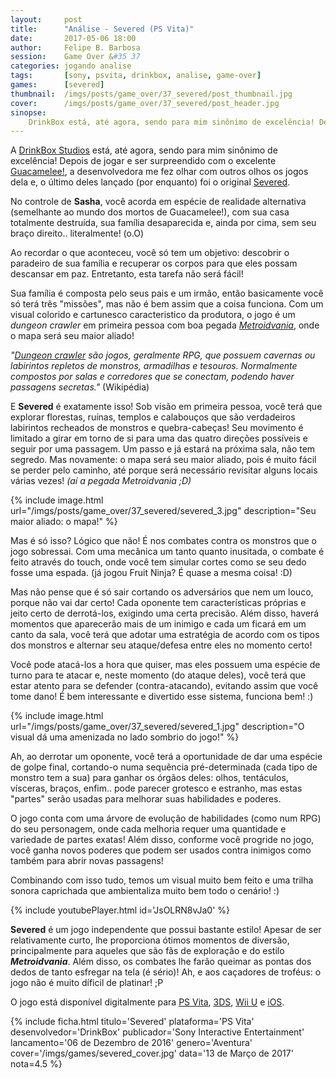 ```yaml
---
layout:     post
title:      "Análise - Severed (PS Vita)"
date:       2017-05-06 18:00
author:     Felipe B. Barbosa
session:    Game Over &#35 37
categories: jogando analise
tags:       [sony, psvita, drinkbox, analise, game-over]
games:      [severed]
thumbnail:  /imgs/posts/game_over/37_severed/post_thumbnail.jpg
cover:      /imgs/posts/game_over/37_severed/post_header.jpg
sinopse:
    DrinkBox está, até agora, sendo para mim sinônimo de excelência! Depois de jogar e ser surpreendido com o excelente Guacamelee!, a desenvolvedora me fez olhar com outros olhos os jogos dela e, o último deles lançado (por enquanto) foi o quase original Severed.
---
```

A [DrinkBox Studios](http://drinkboxstudios.com/) está, até agora, sendo para mim sinônimo de excelência! Depois de jogar e ser surpreendido com o excelente [Guacamelee!](/jogando/analise/2016/02/15/analise-guacamelee-psvita.html), a desenvolvedora me fez olhar com outros olhos os jogos dela e, o último deles lançado (por enquanto) foi o original [Severed](http://severedgame.com/).

No controle de **Sasha**, você acorda em espécie de realidade alternativa (semelhante ao mundo dos mortos de Guacamelee!), com sua casa totalmente destruída, sua família desaparecida e, ainda por cima, sem seu braço direito.. literalmente! (o.O)

Ao recordar o que aconteceu, você só tem um objetivo: descobrir o paradeiro de sua família e recuperar os corpos para que eles possam descansar em paz. Entretanto, esta tarefa não será fácil!

Sua família é composta pelo seus pais e um irmão, então basicamente você só terá três "missões", mas não é bem assim que a coisa funciona. Com um visual colorido e cartunesco caracteristico da produtora, o jogo é um *dungeon crawler* em primeira pessoa com boa pegada [*Metroidvania*](https://pt.wikipedia.org/wiki/Metroidvania), onde o mapa será seu maior aliado!

*"[Dungeon crawler](https://pt.wikipedia.org/wiki/Dungeon) são jogos, geralmente RPG, que possuem cavernas ou labirintos repletos de monstros, armadilhas e tesouros. Normalmente compostos por salas e corredores que se conectam, podendo haver passagens secretas."* (Wikipédia)

E **Severed** é exatamente isso! Sob visão em primeira pessoa, você terá que explorar florestas, ruínas, templos e calabouços que são verdadeiros labirintos recheados de monstros e quebra-cabeças! Seu movimento é limitado a girar em torno de si para uma das quatro direções possíveis e seguir por uma passagem. Um passo e já estará na próxima sala, não tem segredo. Mas novamente: o mapa será seu maior aliado, pois é muito fácil se perder pelo caminho, até porque será necessário revisitar alguns locais várias vezes! *(aí a pegada Metroidvania ;D)*

{% include image.html url="/imgs/posts/game_over/37_severed/severed_3.jpg" description="Seu maior aliado: o mapa!" %}

Mas é só isso? Lógico que não! É nos combates contra os monstros que o jogo sobressai. Com uma mecânica um tanto quanto inusitada, o combate é feito através do touch, onde você tem simular cortes como se seu dedo fosse uma espada. (já jogou Fruit Ninja? É quase a mesma coisa! :D)

Mas não pense que é só sair cortando os adversários que nem um louco, porque não vai dar certo! Cada oponente tem características próprias e jeito certo de derrotá-los, exigindo uma certa precisão. Além disso, haverá momentos que aparecerão mais de um inimigo e cada um ficará em um canto da sala, você terá que adotar uma estratégia de acordo com os tipos dos monstros e alternar seu ataque/defesa entre eles no momento certo!

Você pode atacá-los a hora que quiser, mas eles possuem uma espécie de turno para te atacar e, neste momento (do ataque deles), você terá que estar atento para se defender (contra-atacando), evitando assim que você tome dano! É bem interessante e divertido esse sistema, funciona bem! :)

{% include image.html url="/imgs/posts/game_over/37_severed/severed_1.jpg" description="O visual dá uma amenizada no lado sombrio do jogo!" %}

Ah, ao derrotar um oponente, você terá a oportunidade de dar uma espécie de golpe final, cortando-o numa sequência pré-determinada (cada tipo de monstro tem a sua) para ganhar os órgãos deles: olhos, tentáculos, vísceras, braços, enfim.. pode parecer grotesco e estranho, mas estas "partes" serão usadas para melhorar suas habilidades e poderes.

O jogo conta com uma árvore de evolução de habilidades (como num RPG) do seu personagem, onde cada melhoria requer uma quantidade e variedade de partes exatas! Além disso, conforme você progride no jogo, você ganha novos poderes que podem ser usados contra inimigos como também para abrir novas passagens!  

Combinando com isso tudo, temos um visual muito bem feito e uma trilha sonora caprichada que ambientaliza muito bem todo o cenário! :)

{% include youtubePlayer.html id='JsOLRN8vJa0' %}

**Severed** é um jogo independente que possui bastante estilo! Apesar de ser relativamente curto, lhe proporciona ótimos momentos de diversão, principalmente para aqueles que são fãs de exploração e do estilo ***Metroidvania***. Além disso, os combates lhe farão queimar as pontas dos dedos de tanto esfregar na tela (é sério)! Ah, e aos caçadores de troféus: o jogo não é muito díficil de platinar! ;P

O jogo está disponível digitalmente para [PS Vita](https://store.playstation.com/#!/pt-br/jogos/severed/cid=UP2045-PCSE00589_00-SEVERED000000000), [3DS](http://www.nintendo.com/games/detail/severed-3ds), [Wii U](http://www.nintendo.com/games/detail/severed-wii-u) e [iOS](https://itunes.apple.com/br/app/severed/id972657175?mt=8).

{% include ficha.html
  titulo='Severed'
  plataforma='PS Vita'
  desenvolvedor='DrinkBox'
  publicador='Sony Interactive Entertainment'
  lancamento='06 de Dezembro de 2016'
  genero='Aventura'
  cover='/imgs/games/severed_cover.jpg'
  data='13 de Março de 2017'
  nota=4.5 %}
